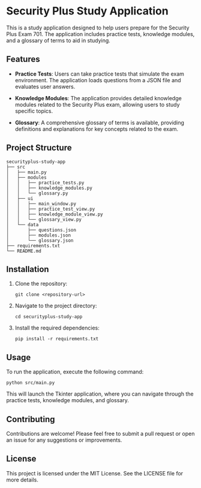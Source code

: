 # Security Plus Study Application

This is a study application designed to help users prepare for the Security Plus Exam 701. The application includes practice tests, knowledge modules, and a glossary of terms to aid in studying.

## Features

- **Practice Tests**: Users can take practice tests that simulate the exam environment. The application loads questions from a JSON file and evaluates user answers.
  
- **Knowledge Modules**: The application provides detailed knowledge modules related to the Security Plus exam, allowing users to study specific topics.

- **Glossary**: A comprehensive glossary of terms is available, providing definitions and explanations for key concepts related to the exam.

## Project Structure

```
securityplus-study-app
├── src
│   ├── main.py
│   ├── modules
│   │   ├── practice_tests.py
│   │   ├── knowledge_modules.py
│   │   └── glossary.py
│   ├── ui
│   │   ├── main_window.py
│   │   ├── practice_test_view.py
│   │   ├── knowledge_module_view.py
│   │   └── glossary_view.py
│   └── data
│       ├── questions.json
│       ├── modules.json
│       └── glossary.json
├── requirements.txt
└── README.md
```

## Installation

1. Clone the repository:
   ```
   git clone <repository-url>
   ```

2. Navigate to the project directory:
   ```
   cd securityplus-study-app
   ```

3. Install the required dependencies:
   ```
   pip install -r requirements.txt
   ```

## Usage

To run the application, execute the following command:
```
python src/main.py
```

This will launch the Tkinter application, where you can navigate through the practice tests, knowledge modules, and glossary.

## Contributing

Contributions are welcome! Please feel free to submit a pull request or open an issue for any suggestions or improvements.

## License

This project is licensed under the MIT License. See the LICENSE file for more details.
